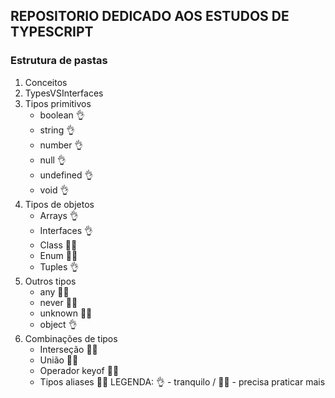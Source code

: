 ## REPOSITORIO DEDICADO AOS ESTUDOS DE TYPESCRIPT

### Estrutura de pastas

1. Conceitos 
2. TypesVSInterfaces
3. Tipos primitivos 
   - boolean 👌
   - string 👌
   - number 👌
   - null 👌
   - undefined 👌
   - void 👌
4. Tipos de objetos
   - Arrays 👌
   - Interfaces 👌
   - Class 😵‍💫
   - Enum 😵‍💫
   - Tuples 👌
6. Outros tipos
   - any 😵‍💫
   - never 😵‍💫
   - unknown 😵‍💫
   - object 👌
7. Combinações de tipos
   - Interseção 😵‍💫
   - União 😵‍💫
   - Operador keyof 😵‍💫
   - Tipos aliases 😵‍💫
LEGENDA: 👌 - tranquilo / 😵‍💫 - precisa praticar mais
